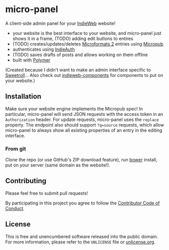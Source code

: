 # micro-panel

A client-side admin panel for your [IndieWeb](https://indiewebcamp.com) website!

- your website is the best interface to your website, and micro-panel just shows it in a frame, (TODO) adding edit buttons to entires
- (TODO) creates/updates/deletes [Microformats 2](http://microformats.org/wiki/microformats2) entries using [Micropub](http://micropub.net/draft/)
- authenticates using [IndieAuth](https://indiewebcamp.com/IndieAuth)
- (TODO) saves drafts of posts and allows working on them offline
- built with [Polymer](https://www.polymer-project.org/1.0/)

(Created because I didn't want to make an admin interface specific to [Sweetroll](https://github.com/myfreeweb/sweetroll)… Also check out [indieweb-components](https://github.com/myfreeweb/indieweb-components) for components to put on your website.)

## Installation

Make sure your website engine implements the Micropub spec! In particular, micro-panel will send JSON requests with the access token in an `Authorization` header.
For update requests, micro-panel uses the `replace` property.
The endpoint also should support `?q=source` requests, which allow micro-panel to always show all existing properties of an entry in the editing interface.

### From git

Clone the repo (or use GitHub's ZIP download feature), run [bower](http://bower.io/) install, put on your server (same domain as the website!).

## Contributing

Please feel free to submit pull requests!

By participating in this project you agree to follow the [Contributor Code of Conduct](http://contributor-covenant.org/version/1/4/).

## License

This is free and unencumbered software released into the public domain.  
For more information, please refer to the `UNLICENSE` file or [unlicense.org](http://unlicense.org).
